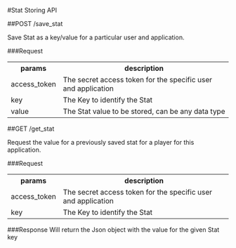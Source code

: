 #Stat Storing API

##POST /save_stat 

Save Stat as a key/value for a particular user and application.

###Request
<table>
    <tr> 
        <th>params</th>
        <th>description</th>
    </tr>
    <tr>
        <td>access_token</td>
        <td>The secret access token for the specific user and application</td>
    </tr>
    <tr>
        <td>key</td>
        <td>The Key to identify the Stat</td>
    </tr>
    <tr>
        <td>value</td>
        <td>The Stat value to be stored, can be any data type</td>
    </tr>
</table>


##GET /get_stat

Request the value for a previously saved stat for a player for this application.

###Request
<table>
    <tr> 
        <th>params</th>
        <th>description</th>
    </tr>
    <tr>
        <td>access_token</td>
        <td>The secret access token for the specific user and application</td>
    </tr>
    <tr>
        <td>key</td>
        <td>The Key to identify the Stat</td>
    </tr>
</table>

###Response
Will return the Json object with the value for the given Stat key

